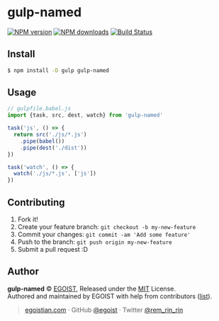 # gulp-named

[![NPM version](https://img.shields.io/npm/v/gulp-named.svg?style=flat-square)](https://npmjs.com/package/gulp-named) [![NPM downloads](https://img.shields.io/npm/dm/gulp-named.svg?style=flat-square)](https://npmjs.com/package/gulp-named) [![Build Status](https://img.shields.io/circleci/project/egoist/gulp-named/master.svg?style=flat-square)](https://circleci.com/gh/egoist/gulp-named)

## Install

```bash
$ npm install -D gulp gulp-named
```

## Usage

```js
// gulpfile.babel.js
import {task, src, dest, watch} from 'gulp-named'

task('js', () => {
  return src('./js/*.js')
    .pipe(babel())
    .pipe(dest('./dist'))
})

task('watch', () => {
  watch('./js/*.js', ['js'])
})
```

## Contributing

1. Fork it!
2. Create your feature branch: `git checkout -b my-new-feature`
3. Commit your changes: `git commit -am 'Add some feature'`
4. Push to the branch: `git push origin my-new-feature`
5. Submit a pull request :D

## Author

**gulp-named** © [EGOIST](https://github.com/egoist), Released under the [MIT](https://egoist.mit-license.org/) License.<br>
Authored and maintained by EGOIST with help from contributors ([list](https://github.com/egoist/gulp-named/contributors)).

> [egoistian.com](https://egoistian.com) · GitHub [@egoist](https://github.com/egoist) · Twitter [@rem_rin_rin](https://twitter.com/rem_rin_rin)
